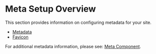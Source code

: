# Meta Setup Overview

This section provides information on configuring metadata for your site.

- [Metadata](./Metadata)
- [Favicon](./Favicon)

For additional metadata information, please see: [Meta Component](/Components/Meta).
